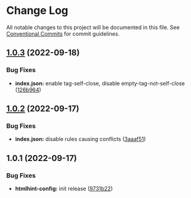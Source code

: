 # Change Log

All notable changes to this project will be documented in this file.
See [Conventional Commits](https://conventionalcommits.org) for commit guidelines.

## [1.0.3](https://github.com/waldronmatt/shareable-configs/compare/@waldronmatt/htmlhint-config@1.0.2...@waldronmatt/htmlhint-config@1.0.3) (2022-09-18)


### Bug Fixes

* **index.json:** enable tag-self-close, disable empty-tag-not-self-close ([126b964](https://github.com/waldronmatt/shareable-configs/commit/126b9646a0bf5e51374e009bd03cfe17952f3330))





## [1.0.2](https://github.com/waldronmatt/shareable-configs/compare/@waldronmatt/htmlhint-config@1.0.1...@waldronmatt/htmlhint-config@1.0.2) (2022-09-17)


### Bug Fixes

* **index.json:** disable rules causing conflicts ([3aaaf51](https://github.com/waldronmatt/shareable-configs/commit/3aaaf518c3c303c5f5ddd900d3282a236854cf3d))





## 1.0.1 (2022-09-17)


### Bug Fixes

* **htmlhint-config:** init release ([9731b22](https://github.com/waldronmatt/shareable-configs/commit/9731b22f621e78afcea23ff7c473f2307658accd))
